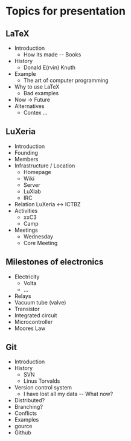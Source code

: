 # Topics for presentation

## LaTeX
- Introduction
    - How its made -- Books
- History
    - Donald E(rvin) Knuth
- Example
    - The art of computer programming
- Why to use LaTeX
    - Bad examples
- Now -> Future
- Alternatives
    - Contex ...

## LuXeria
- Introduction
- Founding
- Members
- Infrastructure / Location
    - Homepage
    - Wiki
    - Server
    - LuXlab
    - IRC
- Relation LuXeria <-> ICTBZ
- Activities
    - xxC3
    - Camp
- Meetings
    - Wednesday
    - Core Meeting

## Milestones of electronics
- Electricity
    - Volta
    - ...
- Relays
- Vacuum tube (valve)
- Transistor
- Integrated circuit
- Microcontroller
- Moores Law

## Git
- Introduction
- History
    - SVN
    - Linus Torvalds
- Version control system
    - I have lost all my data -- What now? 
- Distributed?
- Branching? 
- Conflicts
- Examples
- gource
- Github
